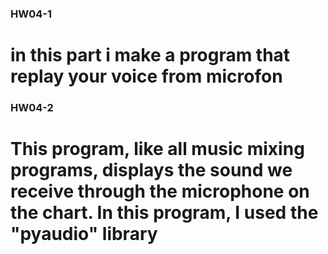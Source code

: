 
### HW04-1

# in this part i make a program that replay your voice from microfon


### HW04-2

# This program, like all music mixing programs, displays the sound we receive through the microphone on the chart. In this program, I used the "pyaudio" library
